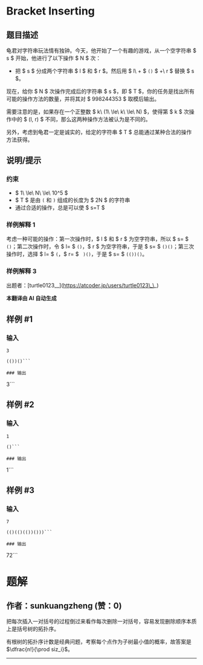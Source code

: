 # Bracket Inserting

## 题目描述

龟君对字符串玩法情有独钟。今天，他开始了一个有趣的游戏，从一个空字符串 $ s $ 开始，他进行了以下操作 $ N $ 次：

- 把 $ s $ 分成两个字符串 $ l $ 和 $ r $。然后用 $ l\ + $ `()` $ +\ r $ 替换 $ s $。

现在，给你 $ N $ 次操作完成后的字符串 $ s $，即 $ T $，你的任务是找出所有可能的操作方法的数量，并将其对 $ 998244353 $ 取模后输出。

需要注意的是，如果存在一个正整数 $ k\ (1\ \le\ k\ \le\ N) $，使得第 $ k $ 次操作中的 $ (l, r) $ 不同，那么这两种操作方法被认为是不同的。

另外，考虑到龟君一定是诚实的，给定的字符串 $ T $ 总能通过某种合法的操作方法获得。

## 说明/提示

### 约束

- $ 1\ \le\ N\ \le\ 10^5 $
- $ T $ 是由 `(` 和 `)` 组成的长度为 $ 2N $ 的字符串
- 通过合适的操作，总是可以使 $ s=T $

### 样例解释 1

考虑一种可能的操作：第一次操作时，$ l $ 和 $ r $ 为空字符串，所以 $ s= $ `()`；第二次操作时，令 $ l= $ `()`，$ r $ 为空字符串，于是 $ s= $ `()()`；第三次操作时，选择 $ l= $ `(`，$ r= $ ` )()`，于是 $ s= $ `(())()`。

### 样例解释 3

出题者：\[turtle0123\_\_\](https://atcoder.jp/users/turtle0123\_\_)

 **本翻译由 AI 自动生成**

## 样例 #1

### 输入

```
3
(())()```

### 输出

```
3```

## 样例 #2

### 输入

```
1
()```

### 输出

```
1```

## 样例 #3

### 输入

```
7
(()(()(())()))```

### 输出

```
72```

# 题解

## 作者：sunkuangzheng (赞：0)

把每次插入一对括号的过程倒过来看作每次删除一对括号，容易发现删除顺序本质上是括号树的拓扑序。

有根树的拓扑序计数是经典问题，考察每个点作为子树最小值的概率，故答案是 $\dfrac{n!}{\prod siz_i}$。

---

